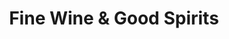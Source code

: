 ---
title: "Fine Wine & Good Spirits"
url: /philadelphia/fine-wine-and-good-spirits-west-girard-avenue/
shop: alcohol
---